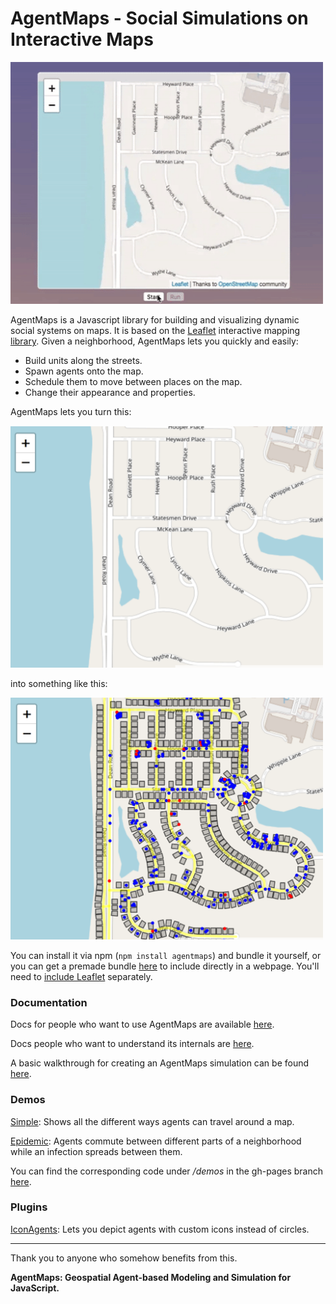# AgentMaps - Social Simulations on Interactive Maps

<img src="resources/agentgif.gif" width="500" height="387" />

AgentMaps is a Javascript library for building and visualizing dynamic social systems on maps.
It is based on the [Leaflet](https://leafletjs.com/) interactive mapping [library](https://github.com/Leaflet/Leaflet).
Given a neighborhood, AgentMaps lets you quickly and easily:

* Build units along the streets.
* Spawn agents onto the map.
* Schedule them to move between places on the map.
* Change their appearance and properties.

AgentMaps lets you turn this:

<img src="resources/noagentmaps.png" width="500" height="387" />

into something like this:

<img src="resources/agentmaps.png" width="500" height="387" />

You can install it via npm (`npm install agentmaps`) and bundle it yourself, or you can get a premade bundle [here](https://unpkg.com/agentmaps@2/site/dist/agentmaps.js) to include directly in a webpage. 
You'll need to [include Leaflet](https://leafletjs.com/download.html) separately.

### Documentation

Docs for people who want to use AgentMaps are available [here](https://noncomputable.github.io/AgentMaps/docs/index.html).

Docs people who want to understand its internals are [here](https://noncomputable.github.io/AgentMaps/devdocs/index.html).

A basic walkthrough for creating an AgentMaps simulation can be found [here](https://noncomputable.github.io/AgentMaps/docs/tutorial-quickstart.html). 

### Demos

[Simple](https://noncomputable.github.io/AgentMaps/demos/simple/simple.html): Shows all the different ways agents can travel around a map.

[Epidemic](https://noncomputable.github.io/AgentMaps/demos/epidemic/epidemic.html): Agents commute between different parts of a neighborhood while an infection spreads between them.

You can find the corresponding code under _/demos_ in the gh-pages branch [here](https://github.com/noncomputable/AgentMaps/tree/gh-pages/demos).

### Plugins

[IconAgents](https://github.com/noncomputable/AgentMaps-IconAgents): Lets you depict agents with custom icons instead of circles. 

---

Thank you to anyone who somehow benefits from this.

**AgentMaps: Geospatial Agent-based Modeling and Simulation for JavaScript.**
